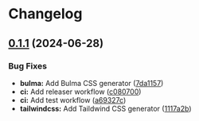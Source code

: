 # Changelog

## [0.1.1](https://github.com/JuanVqz/simple_form-theme/compare/v0.1.0...v0.1.1) (2024-06-28)


### Bug Fixes

* **bulma:** Add Bulma CSS generator ([7da1157](https://github.com/JuanVqz/simple_form-theme/commit/7da1157c9bb5b758d3a2aef55bbdec097b03e214))
* **ci:** Add releaser workflow ([c080700](https://github.com/JuanVqz/simple_form-theme/commit/c080700cabbd30c28dea1169fb8615d555b3b454))
* **ci:** Add test workflow ([a69327c](https://github.com/JuanVqz/simple_form-theme/commit/a69327ca0aea867ab26a34113d967589ff8e288e))
* **tailwindcss:** Add Taildwind CSS generator ([1117a2b](https://github.com/JuanVqz/simple_form-theme/commit/1117a2b08d3ae49a178073ff2e81e99c377a65fa))
